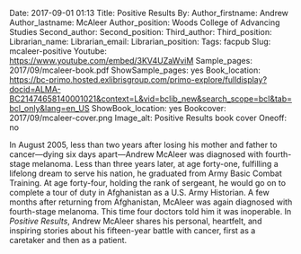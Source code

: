 Date: 2017-09-01 01:13
Title: Positive Results
By:
Author_firstname: Andrew 
Author_lastname: McAleer
Author_position: Woods College of Advancing Studies
Second_author:
Second_position:
Third_author:
Third_position:
Librarian_name:
Librarian_email:
Librarian_position:
Tags: facpub
Slug: mcaleer-positive
Youtube: https://www.youtube.com/embed/3KV4UZaWviM
Sample_pages: 2017/09/mcaleer-book.pdf
ShowSample_pages: yes
Book_location: https://bc-primo.hosted.exlibrisgroup.com/primo-explore/fulldisplay?docid=ALMA-BC21474658140001021&context=L&vid=bclib_new&search_scope=bcl&tab=bcl_only&lang=en_US
ShowBook_location: yes
Bookcover: 2017/09/mcaleer-cover.png
Image_alt: Positive Results book cover
Oneoff: no

In August 2005, less than two years after losing his mother and father to cancer—dying six days apart—Andrew McAleer was diagnosed with fourth-stage melanoma. Less than three years later, at age forty-one, fulfilling a lifelong dream to serve his nation, he graduated from Army Basic Combat Training. At age forty-four, holding the rank of sergeant, he would go on to complete a tour of duty in Afghanistan as a U.S. Army Historian. A few months after returning from Afghanistan, McAleer was again diagnosed with fourth-stage melanoma. This time four doctors told him it was inoperable. In <em>Positive Results</em>, Andrew McAleer shares his personal, heartfelt, and inspiring stories about his fifteen-year battle with cancer, first as a caretaker and then as a patient.